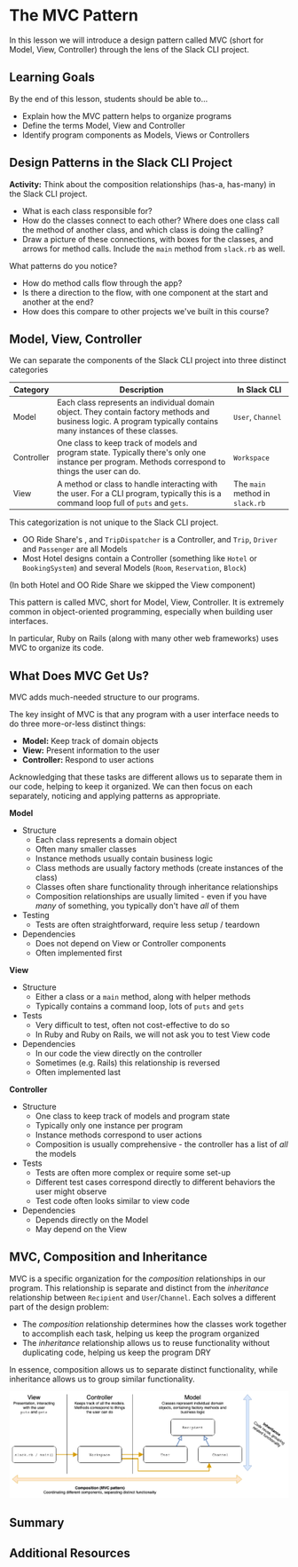 # The MVC Pattern

In this lesson we will introduce a design pattern called MVC (short for Model, View, Controller) through the lens of the Slack CLI project.

## Learning Goals

By the end of this lesson, students should be able to...

- Explain how the MVC pattern helps to organize programs
- Define the terms Model, View and Controller
- Identify program components as Models, Views or Controllers

## Design Patterns in the Slack CLI Project

**Activity:** Think about the composition relationships (has-a, has-many) in the Slack CLI project.
- What is each class responsible for?
- How do the classes connect to each other? Where does one class call the method of another class, and which class is doing the calling?
- Draw a picture of these connections, with boxes for the classes, and arrows for method calls. Include the `main` method from `slack.rb` as well.

What patterns do you notice?
- How do method calls flow through the app?
- Is there a direction to the flow, with one component at the start and another at the end?
- How does this compare to other projects we've built in this course?

## Model, View, Controller

We can separate the components of the Slack CLI project into three distinct categories

Category | Description | In Slack CLI
--- | --- | ---
Model | Each class represents an individual domain object. They contain factory methods and business logic. A program typically contains many instances of these classes. | `User`, `Channel`
Controller | One class to keep track of models and program state. Typically there's only one instance per program. Methods correspond to things the user can do. | `Workspace`
View | A method or class to handle interacting with the user. For a CLI program, typically this is a command loop full of `puts` and `gets`. | The `main` method in `slack.rb`

This categorization is not unique to the Slack CLI project.
- OO Ride Share's , and `TripDispatcher` is a Controller, and `Trip`, `Driver` and `Passenger` are all Models
- Most Hotel designs contain a Controller (something like `Hotel` or `BookingSystem`) and several Models (`Room`, `Reservation`, `Block`)

(In both Hotel and OO Ride Share we skipped the View component)

This pattern is called MVC, short for Model, View, Controller. It is extremely common in object-oriented programming, especially when building user interfaces.

In particular, Ruby on Rails (along with many other web frameworks) uses MVC to organize its code.

## What Does MVC Get Us?

MVC adds much-needed structure to our programs.

The key insight of MVC is that any program with a user interface needs to do three more-or-less distinct things:
- **Model:** Keep track of domain objects
- **View:** Present information to the user
- **Controller:** Respond to user actions

Acknowledging that these tasks are different allows us to separate them in our code, helping to keep it organized. We can  then focus on each separately, noticing and applying patterns as appropriate.

**Model**
- Structure
  - Each class represents a domain object
  - Often many smaller classes
  - Instance methods usually contain business logic
  - Class methods are usually factory methods (create instances of the class)
  - Classes often share functionality through inheritance relationships
  - Composition relationships are usually limited - even if you have _many_ of something, you typically don't have _all_ of them
- Testing
  - Tests are often straightforward, require less setup / teardown
- Dependencies
  - Does not depend on View or Controller components
  - Often implemented first

**View**

- Structure
  - Either a class or a `main` method, along with helper methods
  - Typically contains a command loop, lots of `puts` and `gets`
- Tests
  - Very difficult to test, often not cost-effective to do so
  - In Ruby and Ruby on Rails, we will not ask you to test View code
- Dependencies
  - In our code the view directly on the controller
  - Sometimes (e.g. Rails) this relationship is reversed
  - Often implemented last

**Controller**

- Structure
  - One class to keep track of models and program state
  - Typically only one instance per program
  - Instance methods correspond to user actions
  - Composition is usually comprehensive - the controller has a list of _all_ the models
- Tests
  - Tests are often more complex or require some set-up
  - Different test cases correspond directly to different behaviors the user might observe
  - Test code often looks similar to view code
- Dependencies
  - Depends directly on the Model
  - May depend on the View

## MVC, Composition and Inheritance

MVC is a specific organization for the _composition_ relationships in our program. This relationship is separate and distinct from the _inheritance_ relationship between `Recipient` and `User`/`Channel`. Each solves a different part of the design problem:
- The _composition_ relationship determines how the classes work together to accomplish each task, helping us keep the program organized
- The _inheritance_ relationship allows us to reuse functionality without duplicating code, helping us keep the program DRY

In essence, composition allows us to separate distinct functionality, while inheritance allows us to group similar functionality.

![Inheritance and Composition](images/Composition-and-Inheritance.png)

## Summary

## Additional Resources